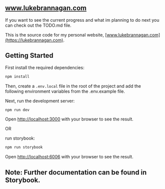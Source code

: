 ## www.lukebrannagan.com

If you want to see the current progress and what im planning to do next you can check out the TODO.md file.

This is the source code for my personal website, [www.lukebrannagan.com](https://lukebrannagan.com).


## Getting Started

First install the required dependencies:

```bash
npm install
```

Then, create a `.env.local` file in the root of the project and add the following environment variables from the .env.example file.

Next, run the development server:

```bash
npm run dev
```

Open [http://localhost:3000](http://localhost:3000) with your browser to see the result.

OR

run storybook: 
  
  ```bash
  npm run storybook
  ```

Open [http://localhost:6006](http://localhost:3000) with your browser to see the result.

## Note: Further documentation can be found in Storybook.



